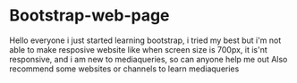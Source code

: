 # Bootstrap-web-page
Hello everyone i just started learning bootstrap, i tried my best but i'm not able to make resposive website
like when screen size is 700px, it is'nt responsive,
and i am new to mediaqueries, so can anyone help me out
Also recommend some websites or channels to learn mediaqueries
